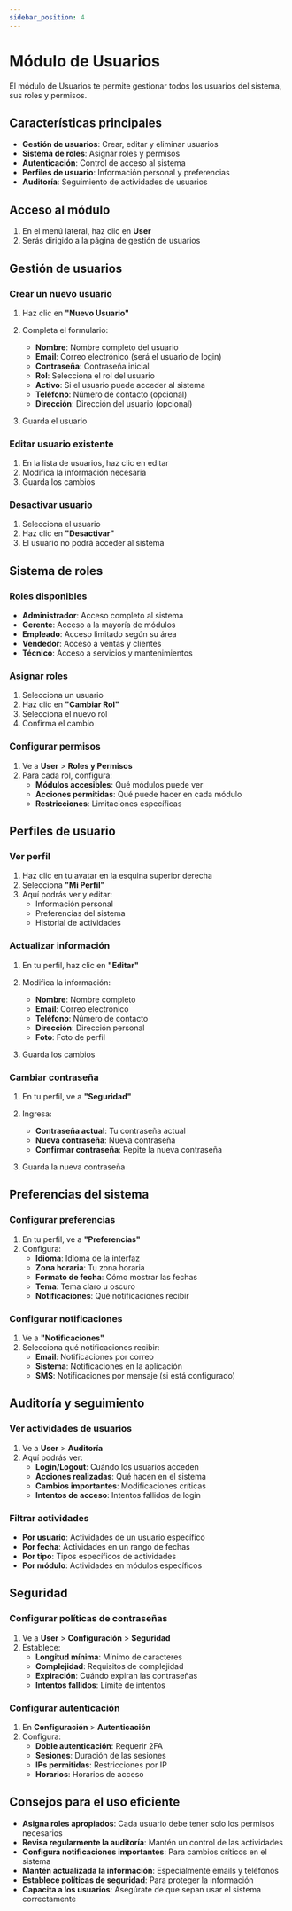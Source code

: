 ```yaml
---
sidebar_position: 4
---
```


# Módulo de Usuarios

El módulo de Usuarios te permite gestionar todos los usuarios del sistema, sus roles y permisos.

## Características principales

- **Gestión de usuarios**: Crear, editar y eliminar usuarios
- **Sistema de roles**: Asignar roles y permisos
- **Autenticación**: Control de acceso al sistema
- **Perfiles de usuario**: Información personal y preferencias
- **Auditoría**: Seguimiento de actividades de usuarios

## Acceso al módulo

1. En el menú lateral, haz clic en **User**
2. Serás dirigido a la página de gestión de usuarios

## Gestión de usuarios

### Crear un nuevo usuario

1. Haz clic en **"Nuevo Usuario"**
2. Completa el formulario:
   - **Nombre**: Nombre completo del usuario
   - **Email**: Correo electrónico (será el usuario de login)
   - **Contraseña**: Contraseña inicial
   - **Rol**: Selecciona el rol del usuario
   - **Activo**: Si el usuario puede acceder al sistema
   - **Teléfono**: Número de contacto (opcional)
   - **Dirección**: Dirección del usuario (opcional)

3. Guarda el usuario

### Editar usuario existente

1. En la lista de usuarios, haz clic en editar
2. Modifica la información necesaria
3. Guarda los cambios

### Desactivar usuario

1. Selecciona el usuario
2. Haz clic en **"Desactivar"**
3. El usuario no podrá acceder al sistema

## Sistema de roles

### Roles disponibles

- **Administrador**: Acceso completo al sistema
- **Gerente**: Acceso a la mayoría de módulos
- **Empleado**: Acceso limitado según su área
- **Vendedor**: Acceso a ventas y clientes
- **Técnico**: Acceso a servicios y mantenimientos

### Asignar roles

1. Selecciona un usuario
2. Haz clic en **"Cambiar Rol"**
3. Selecciona el nuevo rol
4. Confirma el cambio

### Configurar permisos

1. Ve a **User** > **Roles y Permisos**
2. Para cada rol, configura:
   - **Módulos accesibles**: Qué módulos puede ver
   - **Acciones permitidas**: Qué puede hacer en cada módulo
   - **Restricciones**: Limitaciones específicas

## Perfiles de usuario

### Ver perfil

1. Haz clic en tu avatar en la esquina superior derecha
2. Selecciona **"Mi Perfil"**
3. Aquí podrás ver y editar:
   - Información personal
   - Preferencias del sistema
   - Historial de actividades

### Actualizar información

1. En tu perfil, haz clic en **"Editar"**
2. Modifica la información:
   - **Nombre**: Nombre completo
   - **Email**: Correo electrónico
   - **Teléfono**: Número de contacto
   - **Dirección**: Dirección personal
   - **Foto**: Foto de perfil

3. Guarda los cambios

### Cambiar contraseña

1. En tu perfil, ve a **"Seguridad"**
2. Ingresa:
   - **Contraseña actual**: Tu contraseña actual
   - **Nueva contraseña**: Nueva contraseña
   - **Confirmar contraseña**: Repite la nueva contraseña

3. Guarda la nueva contraseña

## Preferencias del sistema

### Configurar preferencias

1. En tu perfil, ve a **"Preferencias"**
2. Configura:
   - **Idioma**: Idioma de la interfaz
   - **Zona horaria**: Tu zona horaria
   - **Formato de fecha**: Cómo mostrar las fechas
   - **Tema**: Tema claro u oscuro
   - **Notificaciones**: Qué notificaciones recibir

### Configurar notificaciones

1. Ve a **"Notificaciones"**
2. Selecciona qué notificaciones recibir:
   - **Email**: Notificaciones por correo
   - **Sistema**: Notificaciones en la aplicación
   - **SMS**: Notificaciones por mensaje (si está configurado)

## Auditoría y seguimiento

### Ver actividades de usuarios

1. Ve a **User** > **Auditoría**
2. Aquí podrás ver:
   - **Login/Logout**: Cuándo los usuarios acceden
   - **Acciones realizadas**: Qué hacen en el sistema
   - **Cambios importantes**: Modificaciones críticas
   - **Intentos de acceso**: Intentos fallidos de login

### Filtrar actividades

- **Por usuario**: Actividades de un usuario específico
- **Por fecha**: Actividades en un rango de fechas
- **Por tipo**: Tipos específicos de actividades
- **Por módulo**: Actividades en módulos específicos

## Seguridad

### Configurar políticas de contraseñas

1. Ve a **User** > **Configuración** > **Seguridad**
2. Establece:
   - **Longitud mínima**: Mínimo de caracteres
   - **Complejidad**: Requisitos de complejidad
   - **Expiración**: Cuándo expiran las contraseñas
   - **Intentos fallidos**: Límite de intentos

### Configurar autenticación

1. En **Configuración** > **Autenticación**
2. Configura:
   - **Doble autenticación**: Requerir 2FA
   - **Sesiones**: Duración de las sesiones
   - **IPs permitidas**: Restricciones por IP
   - **Horarios**: Horarios de acceso

## Consejos para el uso eficiente

- **Asigna roles apropiados**: Cada usuario debe tener solo los permisos necesarios
- **Revisa regularmente la auditoría**: Mantén un control de las actividades
- **Configura notificaciones importantes**: Para cambios críticos en el sistema
- **Mantén actualizada la información**: Especialmente emails y teléfonos
- **Establece políticas de seguridad**: Para proteger la información
- **Capacita a los usuarios**: Asegúrate de que sepan usar el sistema correctamente
